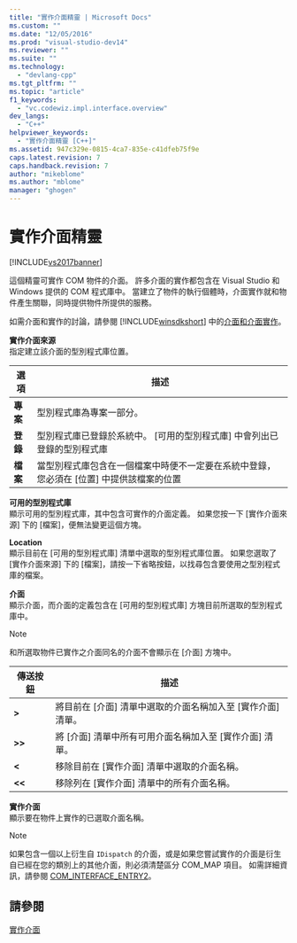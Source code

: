 ```yaml
---
title: "實作介面精靈 | Microsoft Docs"
ms.custom: ""
ms.date: "12/05/2016"
ms.prod: "visual-studio-dev14"
ms.reviewer: ""
ms.suite: ""
ms.technology: 
  - "devlang-cpp"
ms.tgt_pltfrm: ""
ms.topic: "article"
f1_keywords: 
  - "vc.codewiz.impl.interface.overview"
dev_langs: 
  - "C++"
helpviewer_keywords: 
  - "實作介面精靈 [C++]"
ms.assetid: 947c329e-0815-4ca7-835e-c41dfeb75f9e
caps.latest.revision: 7
caps.handback.revision: 7
author: "mikeblome"
ms.author: "mblome"
manager: "ghogen"
---
```

# 實作介面精靈
[!INCLUDE[vs2017banner](../assembler/inline/includes/vs2017banner.md)]

這個精靈可實作 COM 物件的介面。  許多介面的實作都包含在 Visual Studio 和 Windows 提供的 COM 程式庫中。  當建立了物件的執行個體時，介面實作就和物件產生關聯，同時提供物件所提供的服務。  
  
 如需介面和實作的討論，請參閱 [!INCLUDE[winsdkshort](../atl/reference/includes/winsdkshort_md.md)] 中的[介面和介面實作](http://msdn.microsoft.com/library/windows/desktop/ms694356)。  
  
 **實作介面來源**  
 指定建立該介面的型別程式庫位置。  
  
|選項|描述|  
|--------|--------|  
|**專案**|型別程式庫為專案一部分。|  
|**登錄**|型別程式庫已登錄於系統中。  \[可用的型別程式庫\] 中會列出已登錄的型別程式庫|  
|**檔案**|當型別程式庫包含在一個檔案中時便不一定要在系統中登錄，  您必須在 \[位置\] 中提供該檔案的位置|  
  
 **可用的型別程式庫**  
 顯示可用的型別程式庫，其中包含可實作的介面定義。  如果您按一下 \[實作介面來源\] 下的 \[檔案\]，便無法變更這個方塊。  
  
 **Location**  
 顯示目前在 \[可用的型別程式庫\] 清單中選取的型別程式庫位置。  如果您選取了 \[實作介面來源\] 下的 \[檔案\]，請按一下省略按鈕，以找尋包含要使用之型別程式庫的檔案。  
  
 **介面**  
 顯示介面，而介面的定義包含在 \[可用的型別程式庫\] 方塊目前所選取的型別程式庫中。  
  
> [!NOTE]
>  和所選取物件已實作之介面同名的介面不會顯示在 \[介面\] 方塊中。  
  
|傳送按鈕|描述|  
|----------|--------|  
|**\>**|將目前在 \[介面\] 清單中選取的介面名稱加入至 \[實作介面\] 清單。|  
|**\>\>**|將 \[介面\] 清單中所有可用介面名稱加入至 \[實作介面\] 清單。|  
|**\<**|移除目前在 \[實作介面\] 清單中選取的介面名稱。|  
|**\<\<**|移除列在 \[實作介面\] 清單中的所有介面名稱。|  
  
 **實作介面**  
 顯示要在物件上實作的已選取介面名稱。  
  
> [!NOTE]
>  如果包含一個以上衍生自 `IDispatch` 的介面，或是如果您嘗試實作的介面是衍生自已經在您的類別上的其他介面，則必須清楚區分 COM\_MAP 項目。  如需詳細資訊，請參閱 [COM\_INTERFACE\_ENTRY2](../Topic/COM_INTERFACE_ENTRY2.md)。  
  
## 請參閱  
 [實作介面](../ide/implementing-an-interface-visual-cpp.md)